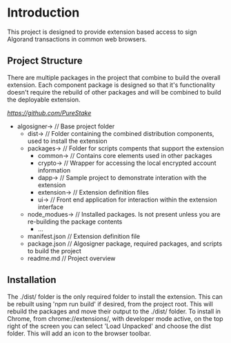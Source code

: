 # Introduction
This project is designed to provide extension based access to sign Algorand transactions in common web browsers.

## Project Structure
There are multiple packages in the project that combine to build the overall extension. Each component package is designed so that it's functionality doesn't require the rebuild of other packages and will be combined to build the deployable extension. 

*https://github.com/PureStake*
* algosigner->							// Base project folder
    * dist->                            // Folder containing the combined distribution components, used to install the extension
	* packages->						// Folder for scripts compents that support the extension
	    * common->                      // Contains core elements used in other packages
        * crypto->                      // Wrapper for accessing the local encrypted account information
        * dapp->                        // Sample project to demonstrate interation with the extension
        * extension->                   // Extension definition files
        * ui->                          // Front end application for interaction within the extension interface
	* node_modues->						// Installed packages. Is not present unless you are re-building the package contents
		* ...			
	* manifest.json						// Extension definition file
	* package.json						// Algosigner package, required packages, and scripts to build the project
	* readme.md							// Project overview

## Installation
The ./dist/ folder is the only required folder to install the extension. This can be rebuilt using 'npm run build' if desired, from the project root. This will rebuild the packages and move their output to the ./dist/ folder. To install in Chrome, from chrome://extensions/, with developer mode active, on the top right of the screen you can select 'Load Unpacked' and choose the dist folder. This will add an icon to the browser toolbar.
